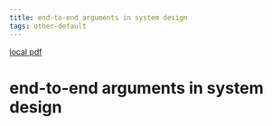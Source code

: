 ```yaml
---
title: end-to-end arguments in system design
tags: other-default
---
```


[local pdf](../../../pdfs/end-to-end%20arguments%20in%20system%20design.pdf)

# end-to-end arguments in system design
